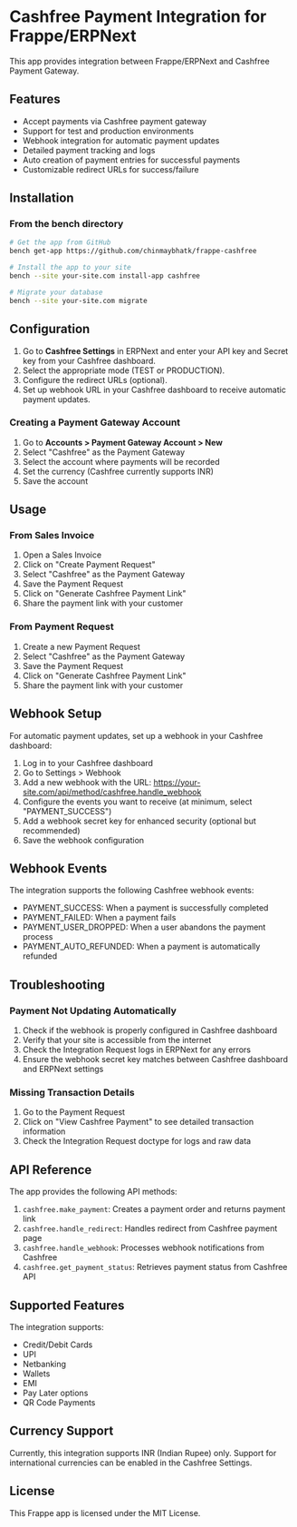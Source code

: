 # Cashfree Payment Integration for Frappe/ERPNext

This app provides integration between Frappe/ERPNext and Cashfree Payment Gateway.

## Features

- Accept payments via Cashfree payment gateway
- Support for test and production environments
- Webhook integration for automatic payment updates
- Detailed payment tracking and logs
- Auto creation of payment entries for successful payments
- Customizable redirect URLs for success/failure

## Installation

### From the bench directory

```bash
# Get the app from GitHub
bench get-app https://github.com/chinmaybhatk/frappe-cashfree

# Install the app to your site
bench --site your-site.com install-app cashfree

# Migrate your database
bench --site your-site.com migrate
```

## Configuration

1. Go to **Cashfree Settings** in ERPNext and enter your API key and Secret key from your Cashfree dashboard.
2. Select the appropriate mode (TEST or PRODUCTION).
3. Configure the redirect URLs (optional).
4. Set up webhook URL in your Cashfree dashboard to receive automatic payment updates.

### Creating a Payment Gateway Account

1. Go to **Accounts > Payment Gateway Account > New**
2. Select "Cashfree" as the Payment Gateway
3. Select the account where payments will be recorded
4. Set the currency (Cashfree currently supports INR)
5. Save the account

## Usage

### From Sales Invoice

1. Open a Sales Invoice
2. Click on "Create Payment Request"
3. Select "Cashfree" as the Payment Gateway
4. Save the Payment Request
5. Click on "Generate Cashfree Payment Link"
6. Share the payment link with your customer

### From Payment Request

1. Create a new Payment Request
2. Select "Cashfree" as the Payment Gateway
3. Save the Payment Request
4. Click on "Generate Cashfree Payment Link"
5. Share the payment link with your customer

## Webhook Setup

For automatic payment updates, set up a webhook in your Cashfree dashboard:

1. Log in to your Cashfree dashboard
2. Go to Settings > Webhook
3. Add a new webhook with the URL: https://your-site.com/api/method/cashfree.handle_webhook
4. Configure the events you want to receive (at minimum, select "PAYMENT_SUCCESS")
5. Add a webhook secret key for enhanced security (optional but recommended)
6. Save the webhook configuration

## Webhook Events

The integration supports the following Cashfree webhook events:

- PAYMENT_SUCCESS: When a payment is successfully completed
- PAYMENT_FAILED: When a payment fails
- PAYMENT_USER_DROPPED: When a user abandons the payment process
- PAYMENT_AUTO_REFUNDED: When a payment is automatically refunded

## Troubleshooting

### Payment Not Updating Automatically

1. Check if the webhook is properly configured in Cashfree dashboard
2. Verify that your site is accessible from the internet
3. Check the Integration Request logs in ERPNext for any errors
4. Ensure the webhook secret key matches between Cashfree dashboard and ERPNext settings

### Missing Transaction Details

1. Go to the Payment Request
2. Click on "View Cashfree Payment" to see detailed transaction information
3. Check the Integration Request doctype for logs and raw data

## API Reference

The app provides the following API methods:

1. `cashfree.make_payment`: Creates a payment order and returns payment link
2. `cashfree.handle_redirect`: Handles redirect from Cashfree payment page
3. `cashfree.handle_webhook`: Processes webhook notifications from Cashfree
4. `cashfree.get_payment_status`: Retrieves payment status from Cashfree API

## Supported Features

The integration supports:

- Credit/Debit Cards
- UPI
- Netbanking
- Wallets
- EMI
- Pay Later options
- QR Code Payments

## Currency Support

Currently, this integration supports INR (Indian Rupee) only. Support for international currencies can be enabled in the Cashfree Settings.

## License

This Frappe app is licensed under the MIT License.